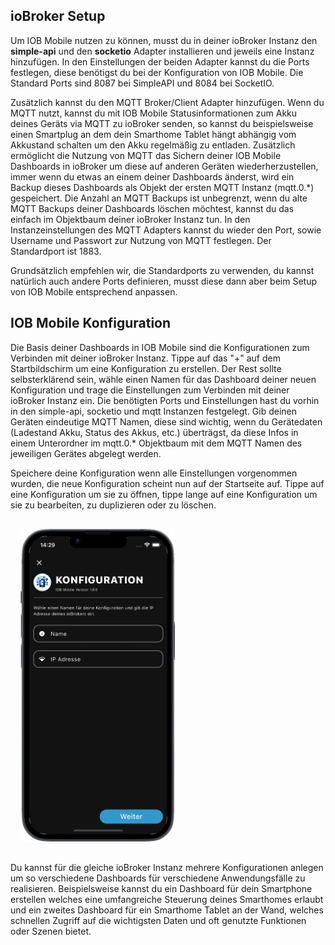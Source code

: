 ## ioBroker Setup
Um IOB Mobile nutzen zu können, musst du in deiner ioBroker Instanz den **simple-api** und den **socketio** Adapter installieren und jeweils eine Instanz hinzufügen. In den Einstellungen der beiden Adapter kannst du die Ports festlegen, diese benötigst du bei der Konfiguration von IOB Mobile. Die Standard Ports sind 8087 bei SimpleAPI und 8084 bei SocketIO.

Zusätzlich kannst du den MQTT Broker/Client Adapter hinzufügen. Wenn du MQTT nutzt, kannst du mit IOB Mobile Statusinformationen zum Akku deines Geräts via MQTT zu ioBroker senden, so kannst du beispielsweise einen Smartplug an dem dein Smarthome Tablet hängt abhängig vom Akkustand schalten um den Akku regelmäßig zu entladen. Zusätzlich ermöglicht die Nutzung von MQTT das Sichern deiner IOB Mobile Dashboards in ioBroker um diese auf anderen Geräten wiederherzustellen, immer wenn du etwas an einem deiner Dashboards änderst, wird ein Backup dieses Dashboards als Objekt der ersten MQTT Instanz (mqtt.0.*) gespeichert. Die Anzahl an MQTT Backups ist unbegrenzt, wenn du alte MQTT Backups deiner Dashboards löschen möchtest, kannst du das einfach im Objektbaum deiner ioBroker Instanz tun. In den Instanzeinstellungen des MQTT Adapters kannst du wieder den Port, sowie Username und Passwort zur Nutzung von MQTT festlegen. Der Standardport ist 1883.

Grundsätzlich empfehlen wir, die Standardports zu verwenden, du kannst natürlich auch andere Ports definieren, musst diese dann aber beim Setup von IOB Mobile entsprechend anpassen.

## IOB Mobile Konfiguration

Die Basis deiner Dashboards in IOB Mobile sind die Konfigurationen zum Verbinden mit deiner ioBroker Instanz. Tippe auf das "+" auf dem Startbildschirm um eine Konfiguration zu erstellen. Der Rest sollte selbsterklärend sein, wähle einen Namen für das Dashboard deiner neuen Konfiguration und trage die Einstellungen zum Verbinden mit deiner ioBroker Instanz ein. Die benötigten Ports und Einstellungen hast du vorhin in den simple-api, socketio und mqtt Instanzen festgelegt. Gib deinen Geräten eindeutige MQTT Namen, diese sind wichtig, wenn du Gerätedaten (Ladestand Akku, Status des Akkus, etc.) überträgst, da diese Infos in einem Unterordner im mqtt.0.* Objektbaum mit dem MQTT Namen des jeweiligen Gerätes abgelegt werden.

Speichere deine Konfiguration wenn alle Einstellungen vorgenommen wurden, die neue Konfiguration scheint nun auf der Startseite auf. Tippe auf eine Konfiguration um sie zu öffnen, tippe lange auf eine Konfiguration um sie zu bearbeiten, zu duplizieren oder zu löschen.

<img style="margin: 16px 32px 16px 16px" src="https://github.com/peter9teufel/iobmobile-issues/blob/main/screenshots/gif/03-config.gif?raw=true" width="247" height="500">

Du kannst für die gleiche ioBroker Instanz mehrere Konfigurationen anlegen um so verschiedene Dashboards für verschiedene Anwendungsfälle zu realisieren. Beispielsweise kannst du ein Dashboard für dein Smartphone erstellen welches eine umfangreiche Steuerung deines Smarthomes erlaubt und ein zweites Dashboard für ein Smarthome Tablet an der Wand, welches schnellen Zugriff auf die wichtigsten Daten und oft genutzte Funktionen oder Szenen bietet.


